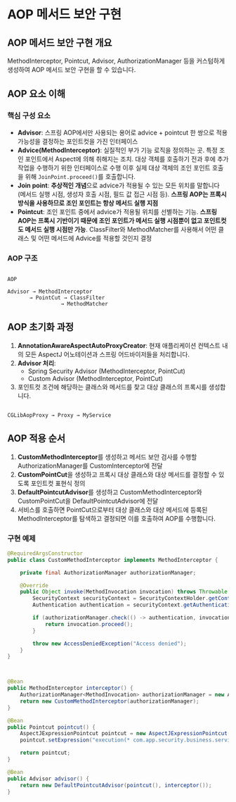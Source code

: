 # AOP 메서드 보안 구현

## AOP 메서드 보안 구현 개요

MethodInterceptor, Pointcut, Advisor, AuthorizationManager 등을 커스텀하게 생성하여 AOP 메서드 보안 구현을 할 수 있습니다.

## AOP 요소 이해

### 핵심 구성 요소

- **Advisor**: 스프링 AOP에서만 사용되는 용어로 advice + pointcut 한 쌍으로 적용 가능성을 결정하는 포인트컷을 가진 인터페이스
- **Advice(MethodInterceptor)**: 실질적인 부가 기능 로직을 정의하는 곳. 특정 조인 포인트에서 Aspect에 의해 취해지는 조치. 대상 객체를 호출하기 전과 후에 추가 작업을 수행하기 위한 인터페이스로 수행 이후 실제 대상 객체의 조인 포인트 호출을 위해 `JoinPoint.proceed()`를 호출합니다.
- **Join point**: **추상적인 개념**으로 advice가 적용될 수 있는 모든 위치를 말합니다 (메서드 실행 시점, 생성자 호출 시점, 필드 값 접근 시점 등). **스프링 AOP는 프록시 방식을 사용하므로 조인 포인트는 항상 메서드 실행 지점**
- **Pointcut**: 조인 포인트 중에서 advice가 적용될 위치를 선별하는 기능. **스프링 AOP는 프록시 기반이기 때문에 조인 포인트가 메서드 실행 시점뿐이 없고 포인트컷도 메서드 실행 시점만 가능**. ClassFilter와 MethodMatcher를 사용해서 어떤 클래스 및 어떤 메서드에 Advice를 적용할 것인지 결정

### AOP 구조

```

AOP

Advisor → MethodInterceptor
       → PointCut → ClassFilter
                 → MethodMatcher

```

## AOP 초기화 과정

1. **AnnotationAwareAspectAutoProxyCreator**: 현재 애플리케이션 컨텍스트 내의 모든 AspectJ 어노테이션과 스프링 어드바이저들을 처리합니다.
2. **Advisor 처리**:
    - Spring Security Advisor (MethodInterceptor, PointCut)
    - Custom Advisor (MethodInterceptor, PointCut)
3. 포인트컷 조건에 해당하는 클래스와 메서드를 찾고 대상 클래스의 프록시를 생성합니다.

```

CGLibAopProxy → Proxy → MyService

```

## AOP 적용 순서

1. **CustomMethodInterceptor**를 생성하고 메서드 보안 검사를 수행할 AuthorizationManager를 CustomInterceptor에 전달
2. **CustomPointCut**을 생성하고 프록시 대상 클래스와 대상 메서드를 결정할 수 있도록 포인트컷 표현식 정의
3. **DefaultPointcutAdvisor**를 생성하고 CustomMethodInterceptor와 CustomPointCut을 DefaultPointcutAdvisor에 전달
4. 서비스를 호출하면 PointCut으로부터 대상 클래스와 대상 메서드에 등록된 MethodInterceptor를 탐색하고 결정되면 이를 호출하여 AOP를 수행합니다.
  
  
### 구현 예제
```java 
@RequiredArgsConstructor
public class CustomMethodInterceptor implements MethodInterceptor {

    private final AuthorizationManager authorizationManager;

    @Override
    public Object invoke(MethodInvocation invocation) throws Throwable {
        SecurityContext securityContext = SecurityContextHolder.getContext();
        Authentication authentication = securityContext.getAuthentication();

        if (authorizationManager.check(() -> authentication, invocation).isGranted()) {
            return invocation.proceed();
        }

        throw new AccessDeniedException("Access denied");
    }
}



@Bean
public MethodInterceptor interceptor() {
    AuthorizationManager<MethodInvocation> authorizationManager = new AuthenticatedAuthorizationManager<>();
    return new CustomMethodInterceptor(authorizationManager);
}

@Bean
public Pointcut pointcut() {
    AspectJExpressionPointcut pointcut = new AspectJExpressionPointcut();
    pointcut.setExpression("execution(* com.app.security.business.service.authorization.method.CustomPointCutDataService.*(..))");

    return pointcut;
}

@Bean
public Advisor advisor() {
    return new DefaultPointcutAdvisor(pointcut(), interceptor());
}



```
